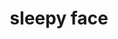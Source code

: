 ---
layout: smileys&emotion
title: sleepy face
emoji: sleepy_face
permalink: 😪.html
image: assets/img/3moji/sleepy_face.png
---